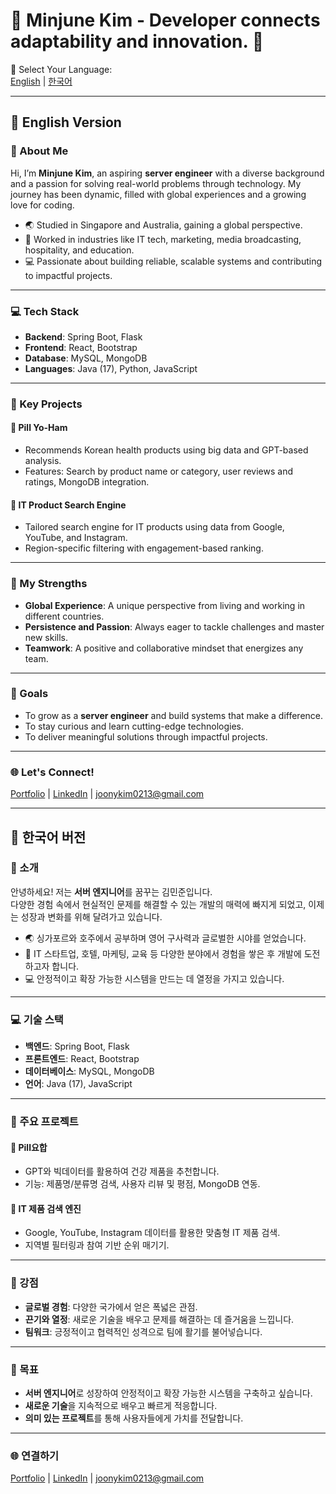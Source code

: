 # 🚀 Minjune Kim - Developer connects adaptability and innovation. 🌟

👋 Select Your Language:  
[English](#english) | [한국어](#한국어)  

---

## 📝 English Version <a name="english"></a>

### 🌟 About Me
Hi, I’m **Minjune Kim**, an aspiring **server engineer** with a diverse background and a passion for solving real-world problems through technology. My journey has been dynamic, filled with global experiences and a growing love for coding.

- 🌏 Studied in Singapore and Australia, gaining a global perspective.  
- 💼 Worked in industries like IT tech, marketing, media broadcasting, hospitality, and education.
- 💻 Passionate about building reliable, scalable systems and contributing to impactful projects.  

---

### 💻 Tech Stack
- **Backend**: Spring Boot, Flask  
- **Frontend**: React, Bootstrap  
- **Database**: MySQL, MongoDB  
- **Languages**: Java (17), Python, JavaScript  

---

### 📌 Key Projects
#### 🥗 Pill Yo-Ham  
- Recommends Korean health products using big data and GPT-based analysis.  
- Features: Search by product name or category, user reviews and ratings, MongoDB integration.  

#### 🔎 IT Product Search Engine  
- Tailored search engine for IT products using data from Google, YouTube, and Instagram.  
- Region-specific filtering with engagement-based ranking.  

---

### 🌟 My Strengths
- **Global Experience**: A unique perspective from living and working in different countries.  
- **Persistence and Passion**: Always eager to tackle challenges and master new skills.  
- **Teamwork**: A positive and collaborative mindset that energizes any team.  

---

### 🎯 Goals
- To grow as a **server engineer** and build systems that make a difference.  
- To stay curious and learn cutting-edge technologies.  
- To deliver meaningful solutions through impactful projects.  

---

### 🌐 Let's Connect!
[Portfolio](https://rlaalswns128.github.io) | [LinkedIn](https://www.linkedin.com/in/your-link-here/) | joonykim0213@gmail.com  

---

## 📝 한국어 버전 <a name="한국어"></a>

### 🌟 소개
안녕하세요! 저는 **서버 엔지니어**를 꿈꾸는 김민준입니다.  
다양한 경험 속에서 현실적인 문제를 해결할 수 있는 개발의 매력에 빠지게 되었고, 이제는 성장과 변화를 위해 달려가고 있습니다.

- 🌏 싱가포르와 호주에서 공부하며 영어 구사력과 글로벌한 시야를 얻었습니다.  
- 💼 IT 스타트업, 호텔, 마케팅, 교육 등 다양한 분야에서 경험을 쌓은 후 개발에 도전하고자 합니다.  
- 💻 안정적이고 확장 가능한 시스템을 만드는 데 열정을 가지고 있습니다.  

---

### 💻 기술 스택
- **백엔드**: Spring Boot, Flask  
- **프론트엔드**: React, Bootstrap  
- **데이터베이스**: MySQL, MongoDB  
- **언어**: Java (17), JavaScript  

---

### 📌 주요 프로젝트
#### 🥗 Pill요합
- GPT와 빅데이터를 활용하여 건강 제품을 추천합니다.  
- 기능: 제품명/분류명 검색, 사용자 리뷰 및 평점, MongoDB 연동.  

#### 🔎 IT 제품 검색 엔진  
- Google, YouTube, Instagram 데이터를 활용한 맞춤형 IT 제품 검색.  
- 지역별 필터링과 참여 기반 순위 매기기.  

---

### 🌟 강점
- **글로벌 경험**: 다양한 국가에서 얻은 폭넓은 관점.  
- **끈기와 열정**: 새로운 기술을 배우고 문제를 해결하는 데 즐거움을 느낍니다.  
- **팀워크**: 긍정적이고 협력적인 성격으로 팀에 활기를 불어넣습니다.  

---

### 🎯 목표
- **서버 엔지니어**로 성장하여 안정적이고 확장 가능한 시스템을 구축하고 싶습니다.  
- **새로운 기술**을 지속적으로 배우고 빠르게 적응합니다.  
- **의미 있는 프로젝트**를 통해 사용자들에게 가치를 전달합니다.  

---

### 🌐 연결하기
[Portfolio](https://rlaalswns128.github.io) | [LinkedIn](https://www.linkedin.com/in/your-link-here/) | joonykim0213@gmail.com  
